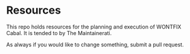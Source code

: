 # Resources

This repo holds resources for the planning and execution of WONTFIX Cabal. It
is tended to by The Maintainerati.

As always if you would like to change something, submit a pull request.
